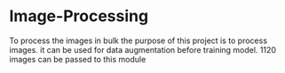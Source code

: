 # Image-Processing
To process the images in bulk
the purpose of this project is to process images.
it can be used for data augmentation before training model.
1120 images can be passed to this module
